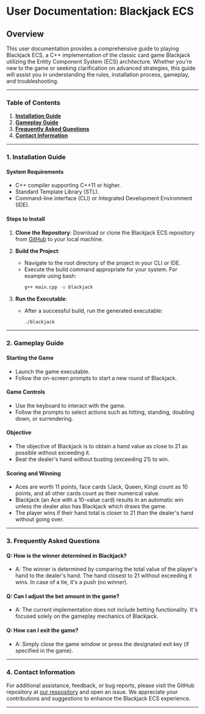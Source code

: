 # User Documentation: Blackjack ECS

## Overview

This user documentation provides a comprehensive guide to playing Blackjack ECS, a C++ implementation of the classic card game Blackjack utilizing the Entity Component System (ECS) architecture. Whether you're new to the game or seeking clarification on advanced strategies, this guide will assist you in understanding the rules, installation process, gameplay, and troubleshooting.

---

### Table of Contents

1. **[Installation Guide](#installation-guide)**
2. **[Gameplay Guide](#gameplay-guide)**
3. **[Frequently Asked Questions](#frequently-asked-questions)**
4. **[Contact Information](#contact-information)**

---

### 1. Installation Guide

#### System Requirements

- C++ compiler supporting C++11 or higher.
- Standard Template Library (STL).
- Command-line interface (CLI) or Integrated Development Environment (IDE).

#### Steps to Install

1. **Clone the Repository**: Download or clone the Blackjack ECS repository from [GitHub](https://github.com/F4TAM/BlackJack-ECS/) to your local machine.

2. **Build the Project**:
   - Navigate to the root directory of the project in your CLI or IDE.
   - Execute the build command appropriate for your system. For example using bash:
     ```bash
     g++ main.cpp -o blackjack
     ```
3. **Run the Executable**:
   - After a successful build, run the generated executable:
     ```bash
     ./blackjack
     ```

---

### 2. Gameplay Guide

#### Starting the Game

- Launch the game executable.
- Follow the on-screen prompts to start a new round of Blackjack.

#### Game Controls

- Use the keyboard to interact with the game.
- Follow the prompts to select actions such as hitting, standing, doubling down, or surrendering.

#### Objective

- The objective of Blackjack is to obtain a hand value as close to 21 as possible without exceeding it.
- Beat the dealer's hand without busting (exceeding 21) to win.

#### Scoring and Winning

- Aces are worth 11 points, face cards (Jack, Queen, King) count as 10 points, and all other cards count as their numerical value.
- Blackjack (an Ace with a 10-value card) results in an automatic win unless the dealer also has Blackjack which draws the game.
- The player wins if their hand total is closer to 21 than the dealer's hand without going over.

---

### 3. Frequently Asked Questions

#### Q: How is the winner determined in Blackjack?

- A: The winner is determined by comparing the total value of the player's hand to the dealer's hand. The hand closest to 21 without exceeding it wins. In case of a tie, it's a push (no winner).

#### Q: Can I adjust the bet amount in the game?

- A: The current implementation does not include betting functionality. It's focused solely on the gameplay mechanics of Blackjack.

#### Q: How can I exit the game?

- A: Simply close the game window or press the designated exit key (if specified in the game).

---

### 4. Contact Information

For additional assistance, feedback, or bug reports, please visit the GitHub repository at [our respository](https://github.com/F4TAM/BlackJack-ECS/) and open an issue. We appreciate your contributions and suggestions to enhance the Blackjack ECS experience.

---
```